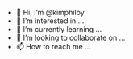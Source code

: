 - 👋 Hi, I’m @kimphilby
- 👀 I’m interested in ...
- 🌱 I’m currently learning ...
- 💞️ I’m looking to collaborate on ...
- 📫 How to reach me ...

<!---
kimphilby/kimphilby is a ✨ special ✨ repository because its `README.md` (this file) appears on your GitHub profile.
You can click the Preview link to take a look at your changes.
--->
